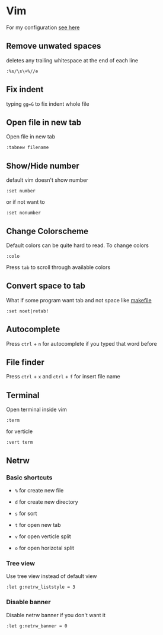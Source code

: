 # Vim

For my configuration [see here](https://github.com/kanokkorn/config/blob/master/.vimrc)

## Remove unwated spaces

deletes any trailing whitespace at the end of each line

```vim
:%s/\s\+%//e
```

## Fix indent

typing ```gg=G``` to fix indent whole file

## Open file in new tab

Open file in new tab

```vim
:tabnew filename
```

## Show/Hide number

default vim doesn't show number

```vim
:set number
```

or if not want to

```vim
:set nonumber
```

## Change Colorscheme

Default colors can be quite hard to read. To change colors

```vim
:colo
```

Press ```tab``` to scroll through available colors

## Convert space to tab

What if some program want tab and not space like [makefile](./make.md)

```vim
:set noet|retab!
```

## Autocomplete

Press ```ctrl``` + ```n``` for autocomplete if you typed that word before

## File finder

Press ```ctrl``` + ```x``` and ```ctrl``` + ```f``` for insert file name


## Terminal

Open terminal inside vim

```vim
:term
```

for verticle

```vim
:vert term
```

## Netrw

### Basic shortcuts

- ```%``` for create new file

- ```d``` for create new directory

- ```s``` for sort

- ```t``` for open new tab

- ```v``` for open verticle split

- ```o``` for open horizotal split

### Tree view

Use tree view instead of default view

```vim
:let g:netrw_liststyle = 3
```

### Disable banner

Disable netrw banner if you don't want it

```vim
:let g:netrw_banner = 0
```
